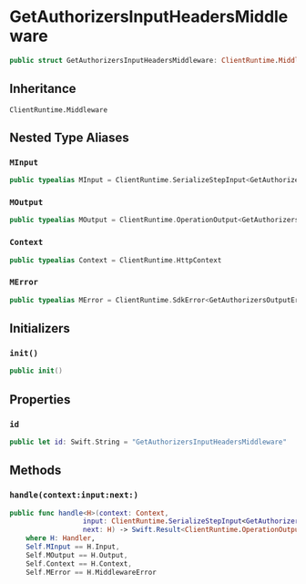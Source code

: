 # GetAuthorizersInputHeadersMiddleware

``` swift
public struct GetAuthorizersInputHeadersMiddleware: ClientRuntime.Middleware 
```

## Inheritance

`ClientRuntime.Middleware`

## Nested Type Aliases

### `MInput`

``` swift
public typealias MInput = ClientRuntime.SerializeStepInput<GetAuthorizersInput>
```

### `MOutput`

``` swift
public typealias MOutput = ClientRuntime.OperationOutput<GetAuthorizersOutputResponse>
```

### `Context`

``` swift
public typealias Context = ClientRuntime.HttpContext
```

### `MError`

``` swift
public typealias MError = ClientRuntime.SdkError<GetAuthorizersOutputError>
```

## Initializers

### `init()`

``` swift
public init() 
```

## Properties

### `id`

``` swift
public let id: Swift.String = "GetAuthorizersInputHeadersMiddleware"
```

## Methods

### `handle(context:input:next:)`

``` swift
public func handle<H>(context: Context,
                  input: ClientRuntime.SerializeStepInput<GetAuthorizersInput>,
                  next: H) -> Swift.Result<ClientRuntime.OperationOutput<GetAuthorizersOutputResponse>, MError>
    where H: Handler,
    Self.MInput == H.Input,
    Self.MOutput == H.Output,
    Self.Context == H.Context,
    Self.MError == H.MiddlewareError
```
